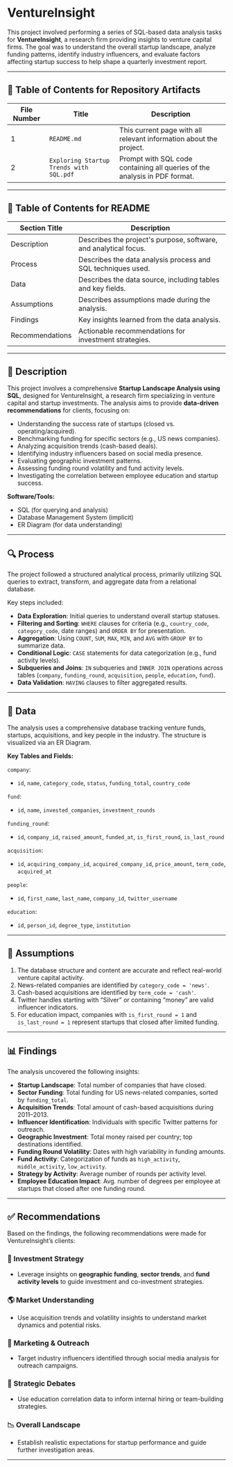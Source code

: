 # VentureInsight

This project involved performing a series of SQL-based data analysis tasks for **VentureInsight**, a research firm providing insights to venture capital firms. The goal was to understand the overall startup landscape, analyze funding patterns, identify industry influencers, and evaluate factors affecting startup success to help shape a quarterly investment report.

<!--
🎥 **[Video Overview – Click Here](#)**
-->

---

## 📁 Table of Contents for Repository Artifacts

| File Number | Title                             | Description                                                                 |
|-------------|-----------------------------------|-----------------------------------------------------------------------------|
| 1           | `README.md`                       | This current page with all relevant information about the project.         |
| 2           | `Exploring Startup Trends with SQL.pdf` | Prompt with SQL code containing all queries of the analysis in PDF format. |

---

## 📄 Table of Contents for README

| Section Title   | Description                                                                 |
|-----------------|-----------------------------------------------------------------------------|
| Description      | Describes the project's purpose, software, and analytical focus.            |
| Process          | Describes the data analysis process and SQL techniques used.                |
| Data             | Describes the data source, including tables and key fields.                 |
| Assumptions      | Describes assumptions made during the analysis.                             |
| Findings         | Key insights learned from the data analysis.                                |
| Recommendations  | Actionable recommendations for investment strategies.                       |

---

## 🧾 Description

This project involves a comprehensive **Startup Landscape Analysis using SQL**, designed for VentureInsight, a research firm specializing in venture capital and startup investments. The analysis aims to provide **data-driven recommendations** for clients, focusing on:

- Understanding the success rate of startups (closed vs. operating/acquired).
- Benchmarking funding for specific sectors (e.g., US news companies).
- Analyzing acquisition trends (cash-based deals).
- Identifying industry influencers based on social media presence.
- Evaluating geographic investment patterns.
- Assessing funding round volatility and fund activity levels.
- Investigating the correlation between employee education and startup success.

**Software/Tools:**  
- SQL (for querying and analysis)  
- Database Management System (implicit)  
- ER Diagram (for data understanding)

---

## 🔍 Process

The project followed a structured analytical process, primarily utilizing SQL queries to extract, transform, and aggregate data from a relational database.

Key steps included:

- **Data Exploration**: Initial queries to understand overall startup statuses.
- **Filtering and Sorting**: `WHERE` clauses for criteria (e.g., `country_code`, `category_code`, date ranges) and `ORDER BY` for presentation.
- **Aggregation**: Using `COUNT`, `SUM`, `MAX`, `MIN`, and `AVG` with `GROUP BY` to summarize data.
- **Conditional Logic**: `CASE` statements for data categorization (e.g., fund activity levels).
- **Subqueries and Joins**: `IN` subqueries and `INNER JOIN` operations across tables (`company`, `funding_round`, `acquisition`, `people`, `education`, `fund`).
- **Data Validation**: `HAVING` clauses to filter aggregated results.

---

## 🧮 Data

The analysis uses a comprehensive database tracking venture funds, startups, acquisitions, and key people in the industry. The structure is visualized via an ER Diagram.

**Key Tables and Fields:**

`company`:  
- `id`, `name`, `category_code`, `status`, `funding_total`, `country_code`
  
`fund`:  
- `id`, `name`, `invested_companies`, `investment_rounds`
  
`funding_round`:  
- `id`, `company_id`, `raised_amount`, `funded_at`, `is_first_round`, `is_last_round`
  
`acquisition`:  
- `id`, `acquiring_company_id`, `acquired_company_id`, `price_amount`, `term_code`, `acquired_at`
  
`people`:  
- `id`, `first_name`, `last_name`, `company_id`, `twitter_username`
  
`education`:  
- `id`, `person_id`, `degree_type`, `institution`  

---

## 📌 Assumptions

1) The database structure and content are accurate and reflect real-world venture capital activity.
2) News-related companies are identified by `category_code = 'news'`.
3) Cash-based acquisitions are identified by `term_code = 'cash'`.
4) Twitter handles starting with “Silver” or containing “money” are valid influencer indicators.
5) For education impact, companies with `is_first_round = 1` and `is_last_round = 1` represent startups that closed after limited funding.

---

## 📊 Findings

The analysis uncovered the following insights:

- **Startup Landscape**: Total number of companies that have closed.
- **Sector Funding**: Total funding for US news-related companies, sorted by `funding_total`.
- **Acquisition Trends**: Total amount of cash-based acquisitions during 2011–2013.
- **Influencer Identification**: Individuals with specific Twitter patterns for outreach.
- **Geographic Investment**: Total money raised per country; top destinations identified.
- **Funding Round Volatility**: Dates with high variability in funding amounts.
- **Fund Activity**: Categorization of funds as `high_activity`, `middle_activity`, `low_activity`.
- **Strategy by Activity**: Average number of rounds per activity level.
- **Employee Education Impact**: Avg. number of degrees per employee at startups that closed after one funding round.

---

## ✅ Recommendations

Based on the findings, the following recommendations were made for VentureInsight’s clients:

### 🧭 Investment Strategy
- Leverage insights on **geographic funding**, **sector trends**, and **fund activity levels** to guide investment and co-investment strategies.

### 🌎 Market Understanding
- Use acquisition trends and volatility insights to understand market dynamics and potential risks.

### 📣 Marketing & Outreach
- Target industry influencers identified through social media analysis for outreach campaigns.

### 🧠 Strategic Debates
- Use education correlation data to inform internal hiring or team-building strategies.

### 📉 Overall Landscape
- Establish realistic expectations for startup performance and guide further investigation areas.

---
